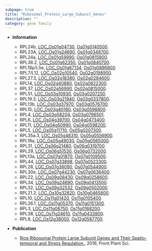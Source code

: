 ```yaml
---
subpage: true
title: "Ribosomal_Protein_Large_Subunit_Genes"
description: ""
category: gene family
---
```


* **Information**  
    + RPL24b, [LOC_Os01g04730](http://rice.plantbiology.msu.edu/cgi-bin/ORF_infopage.cgi?orf=LOC_Os01g04730), [Os01g0140500](http://rapdb.dna.affrc.go.jp/viewer/gbrowse_details/irgsp1?name=Os01g0140500).
    + RPL23A, [LOC_Os01g24690](http://rice.plantbiology.msu.edu/cgi-bin/ORF_infopage.cgi?orf=LOC_Os01g24690), [Os01g0348700](http://rapdb.dna.affrc.go.jp/viewer/gbrowse_details/irgsp1?name=Os01g0348700).
    + RPL24a, [LOC_Os01g59990](http://rice.plantbiology.msu.edu/cgi-bin/ORF_infopage.cgi?orf=LOC_Os01g59990), [Os01g0815800](http://rapdb.dna.affrc.go.jp/viewer/gbrowse_details/irgsp1?name=Os01g0815800).
    + RPL36.2, [LOC_Os01g62350](http://rice.plantbiology.msu.edu/cgi-bin/ORF_infopage.cgi?orf=LOC_Os01g62350), [Os01g0840700](http://rapdb.dna.affrc.go.jp/viewer/gbrowse_details/irgsp1?name=Os01g0840700).
    + RPL18p/L5e, [LOC_Os01g67134](http://rice.plantbiology.msu.edu/cgi-bin/ORF_infopage.cgi?orf=LOC_Os01g67134), [Os01g0896800](http://rapdb.dna.affrc.go.jp/viewer/gbrowse_details/irgsp1?name=Os01g0896800).
    + RPL7/L12, [LOC_Os02g10540](http://rice.plantbiology.msu.edu/cgi-bin/ORF_infopage.cgi?orf=LOC_Os02g10540), [Os02g0198900](http://rapdb.dna.affrc.go.jp/viewer/gbrowse_details/irgsp1?name=Os02g0198900).
    + RPL27.3, [LOC_Os02g18380](http://rice.plantbiology.msu.edu/cgi-bin/ORF_infopage.cgi?orf=LOC_Os02g18380), [Os02g0284600](http://rapdb.dna.affrc.go.jp/viewer/gbrowse_details/irgsp1?name=Os02g0284600).
    + RPL14, [LOC_Os02g40880](http://rice.plantbiology.msu.edu/cgi-bin/ORF_infopage.cgi?orf=LOC_Os02g40880), [Os02g0622300](http://rapdb.dna.affrc.go.jp/viewer/gbrowse_details/irgsp1?name=Os02g0622300).
    + RPL37, [LOC_Os02g56990](http://rice.plantbiology.msu.edu/cgi-bin/ORF_infopage.cgi?orf=LOC_Os02g56990), [Os02g0815000](http://rapdb.dna.affrc.go.jp/viewer/gbrowse_details/irgsp1?name=Os02g0815000).
    + RPL51, [LOC_Os03g10930](http://rice.plantbiology.msu.edu/cgi-bin/ORF_infopage.cgi?orf=LOC_Os03g10930), [Os03g0207250](http://rapdb.dna.affrc.go.jp/viewer/gbrowse_details/irgsp1?name=Os03g0207250).
    + RPL19.3, [LOC_Os03g21940](http://rice.plantbiology.msu.edu/cgi-bin/ORF_infopage.cgi?orf=LOC_Os03g21940), [Os03g0337800](http://rapdb.dna.affrc.go.jp/viewer/gbrowse_details/irgsp1?name=Os03g0337800).
    + RPL13b, [LOC_Os03g37970](http://rice.plantbiology.msu.edu/cgi-bin/ORF_infopage.cgi?orf=LOC_Os03g37970), [Os03g0576700](http://rapdb.dna.affrc.go.jp/viewer/gbrowse_details/irgsp1?name=Os03g0576700).
    + RPL15, [LOC_Os03g40180](http://rice.plantbiology.msu.edu/cgi-bin/ORF_infopage.cgi?orf=LOC_Os03g40180), [Os03g0598800](http://rapdb.dna.affrc.go.jp/viewer/gbrowse_details/irgsp1?name=Os03g0598800).
    + RPL4, [LOC_Os03g58204](http://rice.plantbiology.msu.edu/cgi-bin/ORF_infopage.cgi?orf=LOC_Os03g58204), [Os03g0796501](http://rapdb.dna.affrc.go.jp/viewer/gbrowse_details/irgsp1?name=Os03g0796501).
    + RPL6, [LOC_Os04g39700](http://rice.plantbiology.msu.edu/cgi-bin/ORF_infopage.cgi?orf=LOC_Os04g39700), [Os04g0473400](http://rapdb.dna.affrc.go.jp/viewer/gbrowse_details/irgsp1?name=Os04g0473400).
    + RPL11, [LOC_Os04g50990](http://rice.plantbiology.msu.edu/cgi-bin/ORF_infopage.cgi?orf=LOC_Os04g50990), [Os04g0598200](http://rapdb.dna.affrc.go.jp/viewer/gbrowse_details/irgsp1?name=Os04g0598200).
    + RPL5, [LOC_Os05g11710](http://rice.plantbiology.msu.edu/cgi-bin/ORF_infopage.cgi?orf=LOC_Os05g11710), [Os05g0207300](http://rapdb.dna.affrc.go.jp/viewer/gbrowse_details/irgsp1?name=Os05g0207300).
    + RPL35a.3, [LOC_Os05g48310](http://rice.plantbiology.msu.edu/cgi-bin/ORF_infopage.cgi?orf=LOC_Os05g48310), [Os05g0556900](http://rapdb.dna.affrc.go.jp/viewer/gbrowse_details/irgsp1?name=Os05g0556900).
    + RPL18a, [LOC_Os05g49030](http://rice.plantbiology.msu.edu/cgi-bin/ORF_infopage.cgi?orf=LOC_Os05g49030), [Os05g0565000](http://rapdb.dna.affrc.go.jp/viewer/gbrowse_details/irgsp1?name=Os05g0565000).
    + RPL31, [LOC_Os06g21480](http://rice.plantbiology.msu.edu/cgi-bin/ORF_infopage.cgi?orf=LOC_Os06g21480), [Os06g0319700](http://rapdb.dna.affrc.go.jp/viewer/gbrowse_details/irgsp1?name=Os06g0319700).
    + RPL29, [LOC_Os06g51530](http://rice.plantbiology.msu.edu/cgi-bin/ORF_infopage.cgi?orf=LOC_Os06g51530), [Os06g0732000](http://rapdb.dna.affrc.go.jp/viewer/gbrowse_details/irgsp1?name=Os06g0732000).
    + RPL13a, [LOC_Os07g01870](http://rice.plantbiology.msu.edu/cgi-bin/ORF_infopage.cgi?orf=LOC_Os07g01870), [Os07g0109500](http://rapdb.dna.affrc.go.jp/viewer/gbrowse_details/irgsp1?name=Os07g0109500).
    + RPL44, [LOC_Os07g33898](http://rice.plantbiology.msu.edu/cgi-bin/ORF_infopage.cgi?orf=LOC_Os07g33898), [Os07g0523300](http://rapdb.dna.affrc.go.jp/viewer/gbrowse_details/irgsp1?name=Os07g0523300).
    + RPL28, [LOC_Os07g36090](http://rice.plantbiology.msu.edu/cgi-bin/ORF_infopage.cgi?orf=LOC_Os07g36090), [Os07g0544900](http://rapdb.dna.affrc.go.jp/viewer/gbrowse_details/irgsp1?name=Os07g0544900).
    + RPL30e, [LOC_Os07g44230](http://rice.plantbiology.msu.edu/cgi-bin/ORF_infopage.cgi?orf=LOC_Os07g44230), [Os07g0636400](http://rapdb.dna.affrc.go.jp/viewer/gbrowse_details/irgsp1?name=Os07g0636400).
    + RPL22, [LOC_Os09g08430](http://rice.plantbiology.msu.edu/cgi-bin/ORF_infopage.cgi?orf=LOC_Os09g08430), [Os09g0258600](http://rapdb.dna.affrc.go.jp/viewer/gbrowse_details/irgsp1?name=Os09g0258600).
    + RPL34, [LOC_Os09g24690](http://rice.plantbiology.msu.edu/cgi-bin/ORF_infopage.cgi?orf=LOC_Os09g24690), [Os09g0413500](http://rapdb.dna.affrc.go.jp/viewer/gbrowse_details/irgsp1?name=Os09g0413500).
    + RPL32, [LOC_Os09g32532](http://rice.plantbiology.msu.edu/cgi-bin/ORF_infopage.cgi?orf=LOC_Os09g32532), [Os09g0502000](http://rapdb.dna.affrc.go.jp/viewer/gbrowse_details/irgsp1?name=Os09g0502000).
    + RPL21.2, [LOC_Os10g32820](http://rice.plantbiology.msu.edu/cgi-bin/ORF_infopage.cgi?orf=LOC_Os10g32820), [Os10g0465800](http://rapdb.dna.affrc.go.jp/viewer/gbrowse_details/irgsp1?name=Os10g0465800).
    + RPL10, [LOC_Os11g01420](http://rice.plantbiology.msu.edu/cgi-bin/ORF_infopage.cgi?orf=LOC_Os11g01420), [Os11g0105400](http://rapdb.dna.affrc.go.jp/viewer/gbrowse_details/irgsp1?name=Os11g0105400).
    + RPL26.1, [LOC_Os11g05370](http://rice.plantbiology.msu.edu/cgi-bin/ORF_infopage.cgi?orf=LOC_Os11g05370), [Os11g0151300](http://rapdb.dna.affrc.go.jp/viewer/gbrowse_details/irgsp1?name=Os11g0151300).
    + RPL3, [LOC_Os11g06750](http://rice.plantbiology.msu.edu/cgi-bin/ORF_infopage.cgi?orf=LOC_Os11g06750), [Os11g0168200](http://rapdb.dna.affrc.go.jp/viewer/gbrowse_details/irgsp1?name=Os11g0168200).
    + RPL38, [LOC_Os11g24610](http://rice.plantbiology.msu.edu/cgi-bin/ORF_infopage.cgi?orf=LOC_Os11g24610), [Os11g0433900](http://rapdb.dna.affrc.go.jp/viewer/gbrowse_details/irgsp1?name=Os11g0433900).
    + RPL8, [LOC_Os12g38000](http://rice.plantbiology.msu.edu/cgi-bin/ORF_infopage.cgi?orf=LOC_Os12g38000), [Os12g0567700](http://rapdb.dna.affrc.go.jp/viewer/gbrowse_details/irgsp1?name=Os12g0567700).

* **Publication**  
    + [Rice Ribosomal Protein Large Subunit Genes and Their Spatio-temporal and Stress Regulation.](http://www.ncbi.nlm.nih.gov/pubmed?term=Rice+Ribosomal+Protein+Large+Subunit+Genes+and+Their+Spatio-temporal+and+Stress+Regulation.%5BTitle%5D), 2016, Front Plant Sci.


